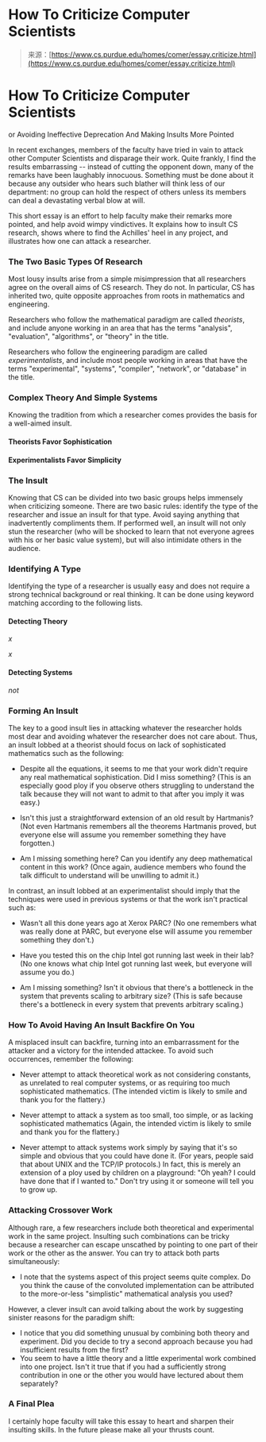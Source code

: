 <!--yml
category: 未分类
date: 2024-05-29 12:40:58
-->

# How To Criticize Computer Scientists

> 来源：[https://www.cs.purdue.edu/homes/comer/essay.criticize.html](https://www.cs.purdue.edu/homes/comer/essay.criticize.html)

# How To Criticize Computer Scientists
or
Avoiding Ineffective Deprecation And
Making Insults More Pointed

In recent exchanges, members of the faculty have tried in vain to attack other Computer Scientists and disparage their work. Quite frankly, I find the results embarrassing -- instead of cutting the opponent down, many of the remarks have been laughably innocuous. Something must be done about it because any outsider who hears such blather will think less of our department: no group can hold the respect of others unless its members can deal a devastating verbal blow at will.

This short essay is an effort to help faculty make their remarks more pointed, and help avoid wimpy vindictives. It explains how to insult CS research, shows where to find the Achilles' heel in any project, and illustrates how one can attack a researcher.

### The Two Basic Types Of Research

Most lousy insults arise from a simple misimpression that all researchers agree on the overall aims of CS research. They do not. In particular, CS has inherited two, quite opposite approaches from roots in mathematics and engineering.

Researchers who follow the mathematical paradigm are called *theorists*, and include anyone working in an area that has the terms "analysis", "evaluation", "algorithms", or "theory" in the title.

Researchers who follow the engineering paradigm are called *experimentalists*, and include most people working in areas that have the terms "experimental", "systems", "compiler", "network", or "database" in the title.

### Complex Theory And Simple Systems

Knowing the tradition from which a researcher comes provides the basis for a well-aimed insult.

#### Theorists Favor Sophistication

#### Experimentalists Favor Simplicity

### The Insult

Knowing that CS can be divided into two basic groups helps immensely when criticizing someone. There are two basic rules: identify the type of the researcher and issue an insult for that type. Avoid saying anything that inadvertently compliments them. If performed well, an insult will not only stun the researcher (who will be shocked to learn that not everyone agrees with his or her basic value system), but will also intimidate others in the audience.

### Identifying A Type

Identifying the type of a researcher is usually easy and does not require a strong technical background or real thinking. It can be done using keyword matching according to the following lists.

#### Detecting Theory

*x*

*x*

#### Detecting Systems

*not*

### Forming An Insult

The key to a good insult lies in attacking whatever the researcher holds most dear and avoiding whatever the researcher does not care about. Thus, an insult lobbed at a theorist should focus on lack of sophisticated mathematics such as the following:

*   Despite all the equations, it seems to me that your work didn't require any real mathematical sophistication. Did I miss something? (This is an especially good ploy if you observe others struggling to understand the talk because they will not want to admit to that after you imply it was easy.)

*   Isn't this just a straightforward extension of an old result by Hartmanis? (Not even Hartmanis remembers all the theorems Hartmanis proved, but everyone else will assume you remember something they have forgotten.)

*   Am I missing something here? Can you identify any deep mathematical content in this work? (Once again, audience members who found the talk difficult to understand will be unwilling to admit it.)

In contrast, an insult lobbed at an experimentalist should imply that the techniques were used in previous systems or that the work isn't practical such as:

*   Wasn't all this done years ago at Xerox PARC? (No one remembers what was really done at PARC, but everyone else will assume you remember something they don't.)

*   Have you tested this on the chip Intel got running last week in their lab? (No one knows what chip Intel got running last week, but everyone will assume you do.)

*   Am I missing something? Isn't it obvious that there's a bottleneck in the system that prevents scaling to arbitrary size? (This is safe because there's a bottleneck in every system that prevents arbitrary scaling.)

### How To Avoid Having An Insult Backfire On You

A misplaced insult can backfire, turning into an embarrassment for the attacker and a victory for the intended attackee. To avoid such occurrences, remember the following:

*   Never attempt to attack theoretical work as not considering constants, as unrelated to real computer systems, or as requiring too much sophisticated mathematics. (The intended victim is likely to smile and thank you for the flattery.)

*   Never attempt to attack a system as too small, too simple, or as lacking sophisticated mathematics (Again, the intended victim is likely to smile and thank you for the flattery.)

*   Never attempt to attack systems work simply by saying that it's so simple and obvious that you could have done it. (For years, people said that about UNIX and the TCP/IP protocols.) In fact, this is merely an extension of a ploy used by children on a playground: "Oh yeah? I could have done that if I wanted to." Don't try using it or someone will tell you to grow up.

### Attacking Crossover Work

Although rare, a few researchers include both theoretical and experimental work in the same project. Insulting such combinations can be tricky because a researcher can escape unscathed by pointing to one part of their work or the other as the answer. You can try to attack both parts simultaneously:

*   I note that the systems aspect of this project seems quite complex. Do you think the cause of the convoluted implementation can be attributed to the more-or-less "simplistic" mathematical analysis you used?

However, a clever insult can avoid talking about the work by suggesting sinister reasons for the paradigm shift:

*   I notice that you did something unusual by combining both theory and experiment. Did you decide to try a second approach because you had insufficient results from the first?
*   You seem to have a little theory and a little experimental work combined into one project. Isn't it true that if you had a sufficiently strong contribution in one or the other you would have lectured about them separately?

### A Final Plea

I certainly hope faculty will take this essay to heart and sharpen their insulting skills. In the future please make all your thrusts count.